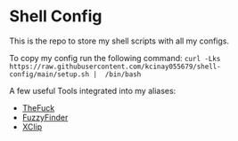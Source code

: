 # Shell Config
This is the repo to store my shell scripts with all my configs.

To copy my config run the following command:
```curl -Lks https://raw.githubusercontent.com/kcinay055679/shell-config/main/setup.sh |  /bin/bash```

A few useful Tools integrated into my aliases:
- [TheFuck](https://github.com/nvbn/thefuck?tab=readme-ov-file#installation)
- [FuzzyFinder](https://github.com/junegunn/fzf?tab=readme-ov-file#using-git)
- [XClip](https://linuxconfig.org/how-to-use-xclip-on-linux)